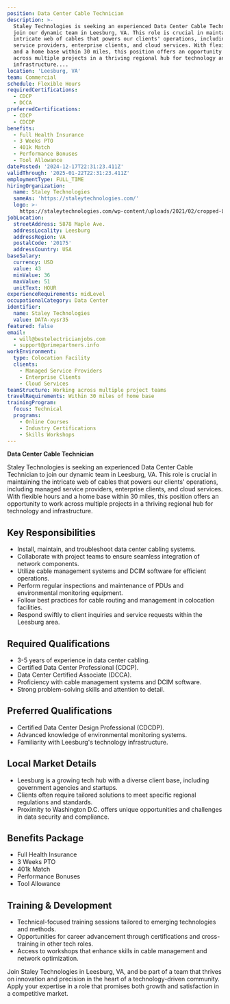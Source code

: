 ```yaml
---
position: Data Center Cable Technician
description: >-
  Staley Technologies is seeking an experienced Data Center Cable Technician to
  join our dynamic team in Leesburg, VA. This role is crucial in maintaining the
  intricate web of cables that powers our clients' operations, including managed
  service providers, enterprise clients, and cloud services. With flexible hours
  and a home base within 30 miles, this position offers an opportunity to work
  across multiple projects in a thriving regional hub for technology and
  infrastructure....
location: 'Leesburg, VA'
team: Commercial
schedule: Flexible Hours
requiredCertifications:
  - CDCP
  - DCCA
preferredCertifications:
  - CDCP
  - CDCDP
benefits:
  - Full Health Insurance
  - 3 Weeks PTO
  - 401k Match
  - Performance Bonuses
  - Tool Allowance
datePosted: '2024-12-17T22:31:23.411Z'
validThrough: '2025-01-22T22:31:23.411Z'
employmentType: FULL_TIME
hiringOrganization:
  name: Staley Technologies
  sameAs: 'https://staleytechnologies.com/'
  logo: >-
    https://staleytechnologies.com/wp-content/uploads/2021/02/cropped-Logo_StaleyTechnologies.png
jobLocation:
  streetAddress: 5878 Maple Ave.
  addressLocality: Leesburg
  addressRegion: VA
  postalCode: '20175'
  addressCountry: USA
baseSalary:
  currency: USD
  value: 43
  minValue: 36
  maxValue: 51
  unitText: HOUR
experienceRequirements: midLevel
occupationalCategory: Data Center
identifier:
  name: Staley Technologies
  value: DATA-xysr35
featured: false
email:
  - will@bestelectricianjobs.com
  - support@primepartners.info
workEnvironment:
  type: Colocation Facility
  clients:
    - Managed Service Providers
    - Enterprise Clients
    - Cloud Services
teamStructure: Working across multiple project teams
travelRequirements: Within 30 miles of home base
trainingProgram:
  focus: Technical
  programs:
    - Online Courses
    - Industry Certifications
    - Skills Workshops
---
```




**Data Center Cable Technician**

Staley Technologies is seeking an experienced Data Center Cable Technician to join our dynamic team in Leesburg, VA. This role is crucial in maintaining the intricate web of cables that powers our clients' operations, including managed service providers, enterprise clients, and cloud services. With flexible hours and a home base within 30 miles, this position offers an opportunity to work across multiple projects in a thriving regional hub for technology and infrastructure.

## Key Responsibilities

- Install, maintain, and troubleshoot data center cabling systems.
- Collaborate with project teams to ensure seamless integration of network components.
- Utilize cable management systems and DCIM software for efficient operations.
- Perform regular inspections and maintenance of PDUs and environmental monitoring equipment.
- Follow best practices for cable routing and management in colocation facilities.
- Respond swiftly to client inquiries and service requests within the Leesburg area.

## Required Qualifications

- 3-5 years of experience in data center cabling.
- Certified Data Center Professional (CDCP).
- Data Center Certified Associate (DCCA).
- Proficiency with cable management systems and DCIM software.
- Strong problem-solving skills and attention to detail.

## Preferred Qualifications

- Certified Data Center Design Professional (CDCDP).
- Advanced knowledge of environmental monitoring systems.
- Familiarity with Leesburg's technology infrastructure.

## Local Market Details

- Leesburg is a growing tech hub with a diverse client base, including government agencies and startups.
- Clients often require tailored solutions to meet specific regional regulations and standards.
- Proximity to Washington D.C. offers unique opportunities and challenges in data security and compliance.

## Benefits Package

- Full Health Insurance
- 3 Weeks PTO
- 401k Match
- Performance Bonuses
- Tool Allowance

## Training & Development

- Technical-focused training sessions tailored to emerging technologies and methods.
- Opportunities for career advancement through certifications and cross-training in other tech roles.
- Access to workshops that enhance skills in cable management and network optimization. 

Join Staley Technologies in Leesburg, VA, and be part of a team that thrives on innovation and precision in the heart of a technology-driven community. Apply your expertise in a role that promises both growth and satisfaction in a competitive market.
